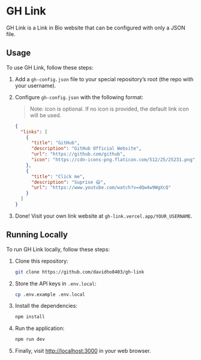 # GH Link

GH Link is a Link in Bio website that can be configured with only a JSON file.

## Usage

To use GH Link, follow these steps:

1. Add a `gh-config.json` file to your special repository’s root (the repo with your username).
2. Configure `gh-config.json` with the following format:
    
    > Note: icon is optional. If no icon is provided, the default link icon will be used.
    > 
    
    ```json
    {
      "links": [
        {
          "title": "GitHub",
          "description": "GitHub Official Website",
          "url": "https://github.com/github",
          "icon": "https://cdn-icons-png.flaticon.com/512/25/25231.png"
        },
        {
          "title": "Click me",
          "description": "Suprise 😃",
          "url": "https://www.youtube.com/watch?v=dQw4w9WgXcQ"
        }
      ]
    }
    ```
    
3. Done! Visit your own link website at `gh-link.vercel.app/YOUR_USERNAME`.

## Running Locally

To run GH Link locally, follow these steps:

1. Clone this repository:
    
    ```bash
    git clone https://github.com/davidho0403/gh-link
    ```
    
2. Store the API keys in `.env.local`:
    
    ```bash
    cp .env.example .env.local
    ```
    
3. Install the dependencies:
    
    ```bash
    npm install
    ```
    
4. Run the application:
    
    ```bash
    npm run dev
    ```
    
5. Finally, visit [http://localhost:3000](http://localhost:3000/) in your web browser.